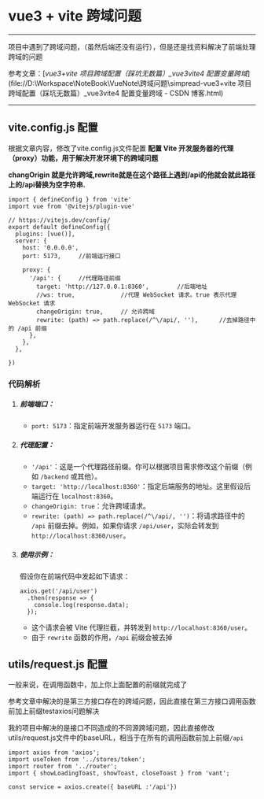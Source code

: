 # vue3 + vite 跨域问题

---

项目中遇到了跨域问题，（虽然后端还没有运行），但是还是找资料解决了前端处理跨域的问题

参考文章：[*vue3+vite 项目跨域配置（踩坑无数篇）_vue3vite4 配置变量跨域*](file://D:\Workspace\NoteBook\VueNote\跨域问题\simpread-vue3+vite 项目跨域配置（踩坑无数篇）_vue3vite4 配置变量跨域 - CSDN 博客.html)

---

## vite.config.js 配置

根据文章内容，修改了vite.config.js文件配置
**配置 Vite 开发服务器的代理（proxy）功能，用于解决开发环境下的跨域问题**

**changOrigin 就是允许跨域,rewrite就是在这个路径上遇到/api的他就会就此路径上的/api替换为空字符串.**

```
import { defineConfig } from 'vite'
import vue from '@vitejs/plugin-vue'

// https://vitejs.dev/config/
export default defineConfig({
  plugins: [vue()],
  server: {
    host: '0.0.0.0',
    port: 5173,		//前端运行接口

    proxy: {
      '/api': {		//代理路径前缀
        target: 'http://127.0.0.1:8360',		//后端地址
		//ws: true,				//代理 WebSocket 请求。true 表示代理 WebSocket 请求
		changeOrigin: true,		// 允许跨域
		rewrite: (path) => path.replace(/^\/api/, ''),		//去掉路径中的 /api 前缀
      },
    },
  },

})
```

### 代码解析

1. ##### **前端端口**：

	* `port: 5173`：指定前端开发服务器运行在 `5173` 端口。

2. ##### **代理配置**：

	* `'/api'`：这是一个代理路径前缀。你可以根据项目需求修改这个前缀（例如 `/backend` 或其他）。
	* `target: 'http://localhost:8360'`：指定后端服务的地址。这里假设后端运行在 `localhost:8360`。
	* `changeOrigin: true`：允许跨域请求。
	* `rewrite: (path) => path.replace(/^\/api/, '')`：将请求路径中的 `/api` 前缀去掉。例如，如果你请求 `/api/user`，实际会转发到 `http://localhost:8360/user`。

3. ##### **使用示例**：

	假设你在前端代码中发起如下请求：

	```
	axios.get('/api/user')
	  .then(response => {
	    console.log(response.data);
	  });
	```

	* 这个请求会被 Vite 代理拦截，并转发到 `http://localhost:8360/user`。
	* 由于 `rewrite` 函数的作用，`/api` 前缀会被去掉

## utils/request.js 配置

一般来说，在调用函数中，加上你上面配置的前缀就完成了

参考文章中解决的是第三方接口存在的跨域问题，因此直接在第三方接口调用函数前加上前缀testaxios问题解决

我的项目中解决的是接口不同造成的不同源跨域问题，因此直接修改utils/request.js文件中的baseURL，相当于在所有的调用函数前加上前缀`/api`

```
import axios from 'axios';
import useToken from '../stores/token';
import router from '../router';
import { showLoadingToast, showToast, closeToast } from 'vant';

const service = axios.create({ baseURL :'/api'})
```

